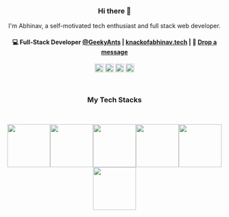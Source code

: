 <h3 align="center"> Hi there 👋</h3>
<p align="center">
I'm Abhinav, a self-motivated tech enthusiast and full stack web developer.
</p>
<h4 align="center">
💻 Full-Stack Developer <a href="https://github.com/geekyants">@GeekyAnts</a> | <a href="https://knackofabhinav.tech">knackofabhinav.tech</a> | 💬 <a href="mailto:knackofabhinav@gmail.com">Drop a message</a>
</h4>
<p align="center">
<a href="https://twitter.com/knackofabhinav" target="_blank"><img align="center" src="https://cdn.jsdelivr.net/npm/simple-icons@3.0.1/icons/twitter.svg" alt="knackofabhinav" height="20" width="20" /></a>
<a href="https://linkedin.com/in/knackofabhinav" target="_blank"><img align="center" src="https://cdn.jsdelivr.net/npm/simple-icons@3.0.1/icons/linkedin.svg" alt="knackofabhinav" height="20" width="20" /></a>
<a href="https://instagram.com/knackofabhinav" target="_blank"><img align="center" src="https://cdn.jsdelivr.net/npm/simple-icons@3.0.1/icons/instagram.svg" alt="knackofabhinav" height="20" width="20" /></a>
  <a href="https://dev.to/knackofabhinav" target="_blank"><img align="center" src="https://cdn.jsdelivr.net/npm/simple-icons@3.0.1/icons/dev-dot-to.svg" alt="knackofabhinav" height="20" width="20" /></a>
</p>

<br/>
<h3 align="center">
My Tech Stacks
</h3>

<br>
<p align="center">
  <img src="https://media3.giphy.com/media/ln7z2eWriiQAllfVcn/200w.webp" width="100"><img src="https://i.giphy.com/media/LMt9638dO8dftAjtco/200.webp" width="100"><img src="https://i.giphy.com/media/eNAsjO55tPbgaor7ma/200w.webp" width="100"><img src="https://i.giphy.com/media/VgGthkhUvGgOit7Y9i/200.webp" width="100"><img src="https://i.giphy.com/media/KzJkzjggfGN5Py6nkT/200.webp" width="100"><img src="https://i.giphy.com/media/IdyAQJVN2kVPNUrojM/200.webp" width="100"><br><br>
</p>
<br>
<br>
